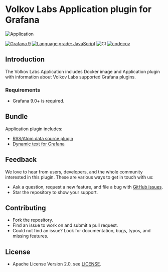 # Volkov Labs Application plugin for Grafana

![Application](https://raw.githubusercontent.com/volkovlabs/volkovlabs-app/main/img/app.png)

[![Grafana 9](https://img.shields.io/badge/Grafana-9-orange)](https://www.grafana.com)
[![Language grade: JavaScript](https://img.shields.io/lgtm/grade/javascript/g/VolkovLabs/volkovlabs-app.svg?logo=lgtm&logoWidth=18)](https://lgtm.com/projects/g/VolkovLabs/volkovlabs-app/context:javascript)
![CI](https://github.com/volkovlabs/volkovlabs-app/workflows/CI/badge.svg)
[![codecov](https://codecov.io/gh/VolkovLabs/volkovlabs-app/branch/main/graph/badge.svg?token=2W9VR0PG5N)](https://codecov.io/gh/VolkovLabs/volkovlabs-app)

## Introduction

The Volkov Labs Application includes Docker image and Application plugin with information about Volkov Labs supported Grafana plugins.

### Requirements

- Grafana 9.0+ is required.

## Bundle

Application plugin includes:

- [RSS/Atom data source plugin](https://github.com/volkovlabs/volkovlabs-rss-datasource)
- [Dynamic text for Grafana](https://github.com/marcusolsson/grafana-dynamictext-panel)

## Feedback

We love to hear from users, developers, and the whole community interested in this plugin. These are various ways to get in touch with us:

- Ask a question, request a new feature, and file a bug with [GitHub issues](https://github.com/volkovlabs/volkovlabs-app/issues/new/choose).
- Star the repository to show your support.

## Contributing

- Fork the repository.
- Find an issue to work on and submit a pull request.
- Could not find an issue? Look for documentation, bugs, typos, and missing features.

## License

- Apache License Version 2.0, see [LICENSE](https://github.com/volkovlabs/volkovlabs-app/blob/main/LICENSE).
